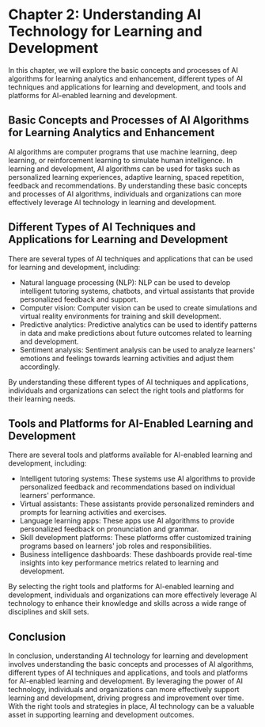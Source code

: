 Chapter 2: Understanding AI Technology for Learning and Development
===================================================================

In this chapter, we will explore the basic concepts and processes of AI algorithms for learning analytics and enhancement, different types of AI techniques and applications for learning and development, and tools and platforms for AI-enabled learning and development.

Basic Concepts and Processes of AI Algorithms for Learning Analytics and Enhancement
------------------------------------------------------------------------------------

AI algorithms are computer programs that use machine learning, deep learning, or reinforcement learning to simulate human intelligence. In learning and development, AI algorithms can be used for tasks such as personalized learning experiences, adaptive learning, spaced repetition, feedback and recommendations. By understanding these basic concepts and processes of AI algorithms, individuals and organizations can more effectively leverage AI technology in learning and development.

Different Types of AI Techniques and Applications for Learning and Development
------------------------------------------------------------------------------

There are several types of AI techniques and applications that can be used for learning and development, including:

* Natural language processing (NLP): NLP can be used to develop intelligent tutoring systems, chatbots, and virtual assistants that provide personalized feedback and support.
* Computer vision: Computer vision can be used to create simulations and virtual reality environments for training and skill development.
* Predictive analytics: Predictive analytics can be used to identify patterns in data and make predictions about future outcomes related to learning and development.
* Sentiment analysis: Sentiment analysis can be used to analyze learners' emotions and feelings towards learning activities and adjust them accordingly.

By understanding these different types of AI techniques and applications, individuals and organizations can select the right tools and platforms for their learning needs.

Tools and Platforms for AI-Enabled Learning and Development
-----------------------------------------------------------

There are several tools and platforms available for AI-enabled learning and development, including:

* Intelligent tutoring systems: These systems use AI algorithms to provide personalized feedback and recommendations based on individual learners' performance.
* Virtual assistants: These assistants provide personalized reminders and prompts for learning activities and exercises.
* Language learning apps: These apps use AI algorithms to provide personalized feedback on pronunciation and grammar.
* Skill development platforms: These platforms offer customized training programs based on learners' job roles and responsibilities.
* Business intelligence dashboards: These dashboards provide real-time insights into key performance metrics related to learning and development.

By selecting the right tools and platforms for AI-enabled learning and development, individuals and organizations can more effectively leverage AI technology to enhance their knowledge and skills across a wide range of disciplines and skill sets.

Conclusion
----------

In conclusion, understanding AI technology for learning and development involves understanding the basic concepts and processes of AI algorithms, different types of AI techniques and applications, and tools and platforms for AI-enabled learning and development. By leveraging the power of AI technology, individuals and organizations can more effectively support learning and development, driving progress and improvement over time. With the right tools and strategies in place, AI technology can be a valuable asset in supporting learning and development outcomes.
